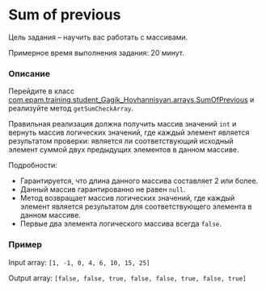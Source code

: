 # Sum of previous

Цель задания – научить вас работать с массивами.

Примерное время выполнения задания: 20 минут.

### Описание
Перейдите в класс [com.epam.training.student_Gagik_Hovhannisyan.arrays.SumOfPrevious](src/main/java/com/epam/training/student_Gagik_Hovhannisyan/arrays/SumOfPrevious.java) и реализуйте метод `getSumCheckArray`.

Правильная реализация должна получить массив значений `int` и вернуть массив логических значений, где каждый элемент является результатом проверки: является ли соответствующий исходный элемент суммой двух предыдущих элементов в данном массиве.

Подробности:
- Гарантируется, что длина данного массива составляет 2 или более.
- Данный массив гарантированно не равен `null`.
- Метод возвращает массив логических значений, где каждый элемент является результатом для соответствующего элемента в данном массиве.
- Первые два элемента логического массива всегда `false`.

### Пример
Input array: `[1, -1, 0, 4, 6, 10, 15, 25]`

Output array: `[false, false, true, false, false, true, false, true]`
